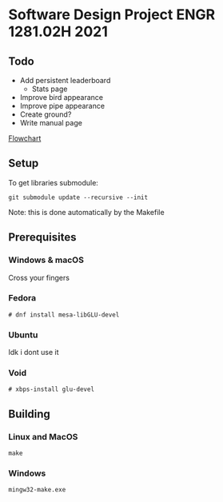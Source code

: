 # Software Design Project ENGR 1281.02H 2021

## Todo
* Add persistent leaderboard
  * Stats page
* Improve bird appearance
* Improve pipe appearance
* Create ground?
* Write manual page

[Flowchart](https://www.figma.com/file/E5ZmUvbhixMxcTwcUR0In5/SDP-21-Flowchart?node-id=0%3A1)

## Setup
To get libraries submodule:

    git submodule update --recursive --init

Note: this is done automatically by the Makefile

## Prerequisites

### Windows & macOS

Cross your fingers

### Fedora

    # dnf install mesa-libGLU-devel

### Ubuntu

Idk i dont use it

### Void

    # xbps-install glu-devel

## Building

### Linux and MacOS

`make`

### Windows

    mingw32-make.exe

